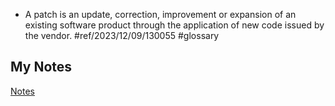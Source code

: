 - A patch is an update, correction, improvement or expansion of an existing software product through the application of new code issued by the vendor. #ref/2023/12/09/130055 #glossary
## My Notes
[Notes](mynotes/patch-notes.md)
